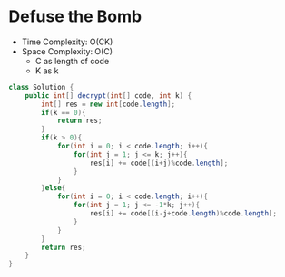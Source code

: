 # Defuse the Bomb

- Time Complexity: O(CK)
- Space Complexity: O(C)
  - C as length of code
  - K as k

```java
class Solution {
    public int[] decrypt(int[] code, int k) {
        int[] res = new int[code.length];
        if(k == 0){
            return res;
        }
        if(k > 0){
            for(int i = 0; i < code.length; i++){
                for(int j = 1; j <= k; j++){
                    res[i] += code[(i+j)%code.length];
                }
            }
        }else{
            for(int i = 0; i < code.length; i++){
                for(int j = 1; j <= -1*k; j++){
                    res[i] += code[(i-j+code.length)%code.length];
                }
            }
        }
        return res;
    }
}
```
